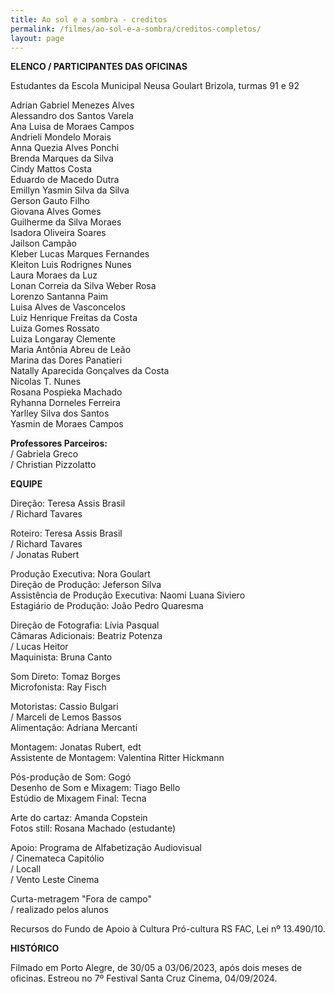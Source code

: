 ```yaml
---
title: Ao sol e a sombra - creditos
permalink: /filmes/ao-sol-e-a-sombra/creditos-completos/
layout: page
---
```

**ELENCO / PARTICIPANTES DAS OFICINAS**

Estudantes da Escola Municipal Neusa Goulart Brizola, turmas 91 e 92

Adrian Gabriel Menezes Alves\
Alessandro dos Santos Varela\
Ana Luisa de Moraes Campos\
Andrieli Mondelo Morais\
Anna Quezia Alves Ponchi\
Brenda Marques da Silva\
Cindy Mattos Costa\
Eduardo de Macedo Dutra\
Emillyn Yasmin Silva da Silva\
Gerson Gauto Filho\
Giovana Alves Gomes\
Guilherme da Silva Moraes\
Isadora Oliveira Soares\
Jailson Campão\
Kleber Lucas Marques Fernandes\
Kleiton Luis Rodrignes Nunes\
Laura Moraes da Luz\
Lonan Correia da Silva Weber Rosa\
Lorenzo Santanna Paim\
Luisa Alves de Vasconcelos\
Luiz Henrique Freitas da Costa\
Luiza Gomes Rossato\
Luiza Longaray Clemente\
Maria Antônia Abreu de Leão\
Marina das Dores Panatieri\
Natally Aparecida Gonçalves da Costa\
Nicolas T. Nunes\
Rosana Pospieka Machado\
Ryhanna Dorneles Ferreira\
Yarlley Silva dos Santos\
Yasmin de Moraes Campos

**Professores Parceiros:**\
/ Gabriela Greco\
/ Christian Pizzolatto

**EQUIPE**

Direção: Teresa Assis Brasil\
/ Richard Tavares

Roteiro: Teresa Assis Brasil\
/ Richard Tavares\
/ Jonatas Rubert

Produção Executiva: Nora Goulart\
Direção de Produção: Jeferson Silva\
Assistência de Produção Executiva: Naomi Luana Siviero\
Estagiário de Produção: João Pedro Quaresma

Direção de Fotografia: Lívia Pasqual\
Câmaras Adicionais: Beatriz Potenza\
/ Lucas Heitor\
Maquinista: Bruna Canto

Som Direto: Tomaz Borges\
Microfonista: Ray Fisch

Motoristas: Cassio Bulgari\
/ Marceli de Lemos Bassos\
Alimentação: Adriana Mercanti

Montagem: Jonatas Rubert, edt\
Assistente de Montagem: Valentina Ritter Hickmann

Pós-produção de Som: Gogó\
Desenho de Som e Mixagem: Tiago Bello\
Estúdio de Mixagem Final: Tecna

Arte do cartaz: Amanda Copstein\
Fotos still: Rosana Machado (estudante)

Apoio: Programa de Alfabetização Audiovisual\
/ Cinemateca Capitólio\
/ Locall\
/ Vento Leste Cinema

Curta-metragem "Fora de campo"\
/ realizado pelos alunos

Recursos do Fundo de Apoio à Cultura Pró-cultura RS FAC, Lei nº 13.490/10.

**HISTÓRICO**

Filmado em Porto Alegre, de 30/05 a 03/06/2023, após dois meses de oficinas. Estreou no 7º Festival Santa Cruz Cinema, 04/09/2024.
